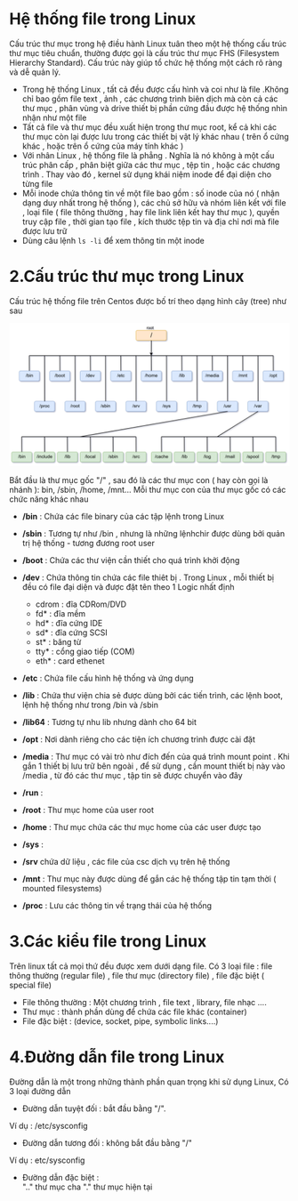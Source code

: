 # Hệ thống file trong Linux

Cấu trúc thư mục trong hệ điều hành Linux tuân theo một hệ thống cấu trúc thư mục tiêu chuẩn, thường được gọi là cấu trúc thư mục FHS (Filesystem Hierarchy Standard). Cấu trúc này giúp tổ chức hệ thống một cách rõ ràng và dễ quản lý. 
- Trong hệ thống Linux , tất cả đều được cấu hình và coi như là file .Không chỉ bao gồm file text , ảnh , các chương trình biên dịch mà còn cả các thư mục , phân vùng và drive thiết bị phần cứng đầu được hệ thống nhìn nhận như một file 
- Tất cả file và thư mục đều xuất hiện trong thư mục root, kể cả khi các thư mục còn lại được lưu trong các thiết bị vật lý khác nhau ( trên ổ cứng khác , hoặc trên ổ cứng của máy tính khác )
- Với nhân Linux , hệ thống file là phẳng . Nghĩa là nó không à một cấu trúc phân cấp , phân biệt giữa các thư mục , tệp tin , hoặc các chương trình . Thay vào đó , kernel sử dụng khái niệm inode để đại diện cho từng file
- Mỗi inode chứa thông tin về một file bao gồm : số inode của nó ( nhận dạng duy nhất trong hệ thống ), các chủ sở hữu và nhóm liên kết với file , loại file ( file thông thường , hay file link liên kết hay thư mục ), quyền truy cập file , thời gian tạo file , kích thước tệp tin và địa chỉ nơi mà file được lưu trữ 
- Dùng câu lệnh `ls -li` để xem thông tin một inode



# 2.Cấu trúc thư mục trong Linux
Cấu trúc hệ thống file trên Centos được bố trí theo dạng hình cây (tree) như sau

![Alt text](../imgs/1.png)

Bắt đầu là thư mục gốc "/" , sau đó là các thư mục con ( hay còn gọi là nhánh ): bin, /sbin, /home, /mnt...
Mỗi thư mục con của thư mục gốc có các chức năng khác nhau 

- **/bin** : Chứa các file binary của các tập lệnh trong Linux
- **/sbin** : Tương tự như /bin , nhưng là những lệnhchir được dùng bởi quản trị hệ thống - tương đương root user
- **/boot** : Chứa các thư viện cần thiết cho quá trình khởi động 
- **/dev** : Chứa thông tin chứa các file thiêt bị . Trong Linux , mỗi thiết bị đều có file đại diện và được đặt tên theo 1 Logic nhất định
  - cdrom : đĩa CDRom/DVD
  - fd* : đĩa mềm
  - hd* : đĩa cứng IDE
  - sd* : đĩa cứng SCSI
  - st* : băng từ
  - tty* : cổng giao tiếp (COM)
  - eth* : card ethenet

- **/etc** : Chứa file cấu hình hệ thống và ứng dụng
- **/lib** : Chứa thư viện chia sẻ được dùng bởi các tiến trình, các lệnh boot, lệnh hệ thống như trong /bin và /sbin
- **/lib64** : Tương tự nhu lib nhưng dành cho 64 bit
- **/opt** : Nơi dành riêng cho các tiện ích chương trình được cài đặt
- **/media** : Thư mục có vài trò như đích đến của quá trình mount point . Khi gắn 1 thiết bị lưu trữ bên ngoài , để sử dụng , cần mount thiết bị này vào /media , từ đó các thư mục , tập tin sẽ được chuyển vào đây
- **/run** : 
- **/root** : Thư mục home của user root
- **/home** : Thư mục chứa các thư mục home của các user được tạo 
- **/sys** : 
- **/srv** chứa dữ liệu , các file của csc dịch vụ trên hệ thống 
- **/mnt** : Thư mục này được dùng để gắn các hệ thống tập tin tạm thời ( mounted filesystems)
- **/proc** : Lưu các thông tin về trạng thái của hệ thống 

# 3.Các kiểu file trong Linux

Trên linux tất cả mọi thứ đều được xem dưới dạng file. Có 3 loại file : file thông thường (regular file) , file thư mục (directory file) , file đặc biệt ( special file) 
- File thông thường : Một chương trình , file text , library, file nhạc ....
- Thư mục : thành phần dùng để chứa các file khác (container)
- File đặc biệt : (device, socket, pipe, symbolic links....)

# 4.Đường dẫn file trong Linux
Đường dẫn là một trong những thành phần quan trọng khi sử dụng Linux, Có 3 loại đường dẫn 

- Đường dẫn tuyệt đối : bắt đầu bằng "/".

Ví dụ : /etc/sysconfig

- Đường dẫn tương đối : không bắt đầu bằng "/"

Ví dụ : etc/sysconfig

- Đường dẫn đặc biệt :  
".." thư mục cha 
"." thư mục hiện tại 